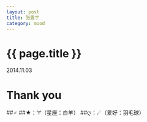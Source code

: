 ```yaml
---
layout: post
title: 张震宇
category: mood
---
```

{{ page.title }}
================
<p class="meta">2014.11.03</p>

# Thank you

##♂
##★：♈（星座：白羊）
##ღ：☄（爱好：羽毛球）
